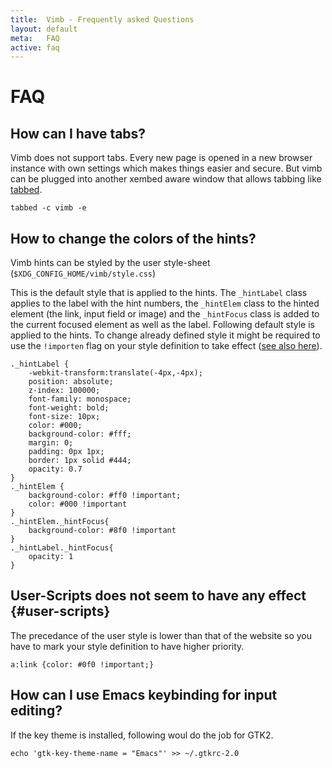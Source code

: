 ```yaml
---
title:  Vimb - Frequently asked Questions
layout: default
meta:   FAQ
active: faq
---
```


# FAQ

## How can I have tabs?

Vimb does not support tabs. Every new page is opened in a new browser instance
with own settings which makes things easier and secure. But vimb can be
plugged into another xembed aware window that allows tabbing like [tabbed][].

    tabbed -c vimb -e

## How to change the colors of the hints?

Vimb hints can be styled by the user style-sheet
(`$XDG_CONFIG_HOME/vimb/style.css`)

This is the default style that is applied to the hints. The `_hintLabel` class
applies to the label with the hint numbers, the `_hintElem` class to the hinted
element (the link, input field or image) and the `_hintFocus` class is added to
the current focused element as well as the label. Following default style is
applied to the hints. To change already defined style it might be required to
use the `!importen` flag on your style definition to take effect
([see also here](#user-scripts)).

    ._hintLabel {
        -webkit-transform:translate(-4px,-4px);
        position: absolute;
        z-index: 100000;
        font-family: monospace;
        font-weight: bold;
        font-size: 10px;
        color: #000;
        background-color: #fff;
        margin: 0;
        padding: 0px 1px;
        border: 1px solid #444;
        opacity: 0.7
    }
    ._hintElem {
        background-color: #ff0 !important;
        color: #000 !important
    }
    ._hintElem._hintFocus{
        background-color: #8f0 !important
    }
    ._hintLabel._hintFocus{
        opacity: 1
    }

## User-Scripts does not seem to have any effect {#user-scripts}

The precedance of the user style is lower than that of the website so you have
to mark your style definition to have higher priority.

    a:link {color: #0f0 !important;}

## How can I use Emacs keybinding for input editing?

If the key theme is installed, following woul do the job for GTK2.

    echo 'gtk-key-theme-name = "Emacs"' >> ~/.gtkrc-2.0

[tabbed]: http://tools.suckless.org/tabbed/
